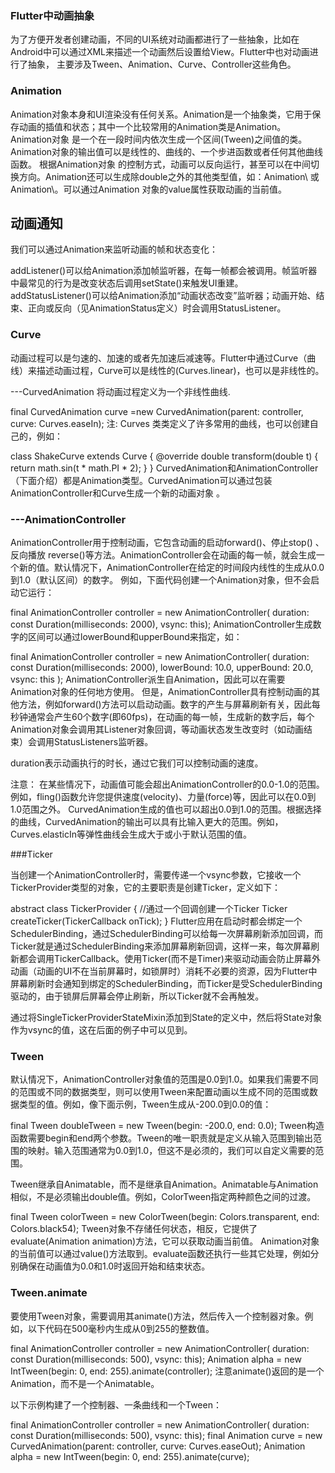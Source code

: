 

### Flutter中动画抽象

为了方便开发者创建动画，不同的UI系统对动画都进行了一些抽象，比如在Android中可以通过XML来描述一个动画然后设置给View。Flutter中也对动画进行了抽象，
    主要涉及Tween、Animation、Curve、Controller这些角色。


### Animation

Animation对象本身和UI渲染没有任何关系。Animation是一个抽象类，它用于保存动画的插值和状态；其中一个比较常用的Animation类是Animation。Animation对象
是一个在一段时间内依次生成一个区间(Tween)之间值的类。Animation对象的输出值可以是线性的、曲线的、一个步进函数或者任何其他曲线函数。 根据Animation对象
的控制方式，动画可以反向运行，甚至可以在中间切换方向。Animation还可以生成除double之外的其他类型值，如：Animation\ 或 Animation\。可以通过Animation
对象的value属性获取动画的当前值。



## 动画通知

我们可以通过Animation来监听动画的帧和状态变化：

addListener()可以给Animation添加帧监听器，在每一帧都会被调用。帧监听器中最常见的行为是改变状态后调用setState()来触发UI重建。
addStatusListener()可以给Animation添加“动画状态改变”监听器；动画开始、结束、正向或反向（见AnimationStatus定义）时会调用StatusListener。



### Curve

动画过程可以是匀速的、加速的或者先加速后减速等。Flutter中通过Curve（曲线）来描述动画过程，Curve可以是线性的(Curves.linear)，也可以是非线性的。

---CurvedAnimation 将动画过程定义为一个非线性曲线.

final CurvedAnimation curve =new CurvedAnimation(parent: controller, curve: Curves.easeIn);
注: Curves 类类定义了许多常用的曲线，也可以创建自己的，例如：

class ShakeCurve extends Curve {
  @override
  double transform(double t) {
    return math.sin(t * math.PI * 2);
  }
}
CurvedAnimation和AnimationController（下面介绍）都是Animation类型。CurvedAnimation可以通过包装AnimationController和Curve生成一个新的动画对象 。

### ---AnimationController

AnimationController用于控制动画，它包含动画的启动forward()、停止stop() 、反向播放 reverse()等方法。AnimationController会在动画的每一帧，就会生成一个新的值。默认情况下，AnimationController在给定的时间段内线性的生成从0.0到1.0（默认区间）的数字。 例如，下面代码创建一个Animation对象，但不会启动它运行：

final AnimationController controller = new AnimationController(
    duration: const Duration(milliseconds: 2000), vsync: this);
AnimationController生成数字的区间可以通过lowerBound和upperBound来指定，如：

final AnimationController controller = new AnimationController(
    duration: const Duration(milliseconds: 2000),
    lowerBound: 10.0,
    upperBound: 20.0,
    vsync: this
);
AnimationController派生自Animation，因此可以在需要Animation对象的任何地方使用。 但是，AnimationController具有控制动画的其他方法，例如forward()方法可以启动动画。数字的产生与屏幕刷新有关，因此每秒钟通常会产生60个数字(即60fps)，在动画的每一帧，生成新的数字后，每个Animation对象会调用其Listener对象回调，等动画状态发生改变时（如动画结束）会调用StatusListeners监听器。

duration表示动画执行的时长，通过它我们可以控制动画的速度。

注意： 在某些情况下，动画值可能会超出AnimationController的0.0-1.0的范围。例如，fling()函数允许您提供速度(velocity)、力量(force)等，因此可以在0.0到1.0范围之外。 CurvedAnimation生成的值也可以超出0.0到1.0的范围。根据选择的曲线，CurvedAnimation的输出可以具有比输入更大的范围。例如，Curves.elasticIn等弹性曲线会生成大于或小于默认范围的值。



###Ticker

当创建一个AnimationController时，需要传递一个vsync参数，它接收一个TickerProvider类型的对象，它的主要职责是创建Ticker，定义如下：

abstract class TickerProvider {
  //通过一个回调创建一个Ticker
  Ticker createTicker(TickerCallback onTick);
}
Flutter应用在启动时都会绑定一个SchedulerBinding，通过SchedulerBinding可以给每一次屏幕刷新添加回调，而Ticker就是通过SchedulerBinding来添加屏幕刷新回调，这样一来，每次屏幕刷新都会调用TickerCallback。使用Ticker(而不是Timer)来驱动动画会防止屏幕外动画（动画的UI不在当前屏幕时，如锁屏时）消耗不必要的资源，因为Flutter中屏幕刷新时会通知到绑定的SchedulerBinding，而Ticker是受SchedulerBinding驱动的，由于锁屏后屏幕会停止刷新，所以Ticker就不会再触发。

通过将SingleTickerProviderStateMixin添加到State的定义中，然后将State对象作为vsync的值，这在后面的例子中可以见到。



### Tween

默认情况下，AnimationController对象值的范围是0.0到1.0。如果我们需要不同的范围或不同的数据类型，则可以使用Tween来配置动画以生成不同的范围或数据类型的值。例如，像下面示例，Tween生成从-200.0到0.0的值：

final Tween doubleTween = new Tween<double>(begin: -200.0, end: 0.0);
Tween构造函数需要begin和end两个参数。Tween的唯一职责就是定义从输入范围到输出范围的映射。输入范围通常为0.0到1.0，但这不是必须的，我们可以自定义需要的范围。

Tween继承自Animatable，而不是继承自Animation。Animatable与Animation相似，不是必须输出double值。例如，ColorTween指定两种颜色之间的过渡。

final Tween colorTween =
new ColorTween(begin: Colors.transparent, end: Colors.black54);
Tween对象不存储任何状态，相反，它提供了evaluate(Animation<double> animation)方法，它可以获取动画当前值。 Animation对象的当前值可以通过value()方法取到。evaluate函数还执行一些其它处理，例如分别确保在动画值为0.0和1.0时返回开始和结束状态。

### Tween.animate

要使用Tween对象，需要调用其animate()方法，然后传入一个控制器对象。例如，以下代码在500毫秒内生成从0到255的整数值。

final AnimationController controller = new AnimationController(
    duration: const Duration(milliseconds: 500), vsync: this);
Animation<int> alpha = new IntTween(begin: 0, end: 255).animate(controller);
注意animate()返回的是一个Animation，而不是一个Animatable。

以下示例构建了一个控制器、一条曲线和一个Tween：

final AnimationController controller = new AnimationController(
    duration: const Duration(milliseconds: 500), vsync: this);
final Animation curve =
new CurvedAnimation(parent: controller, curve: Curves.easeOut);
Animation<int> alpha = new IntTween(begin: 0, end: 255).animate(curve);
